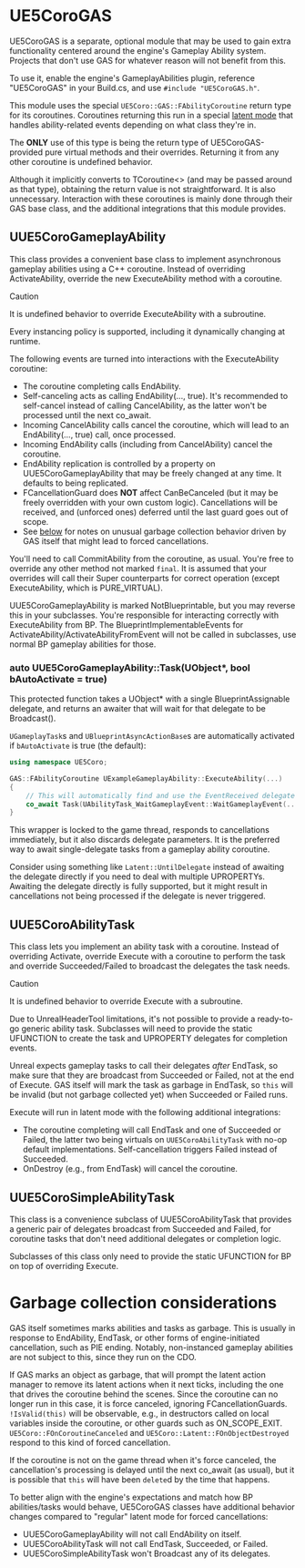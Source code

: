 # UE5CoroGAS

UE5CoroGAS is a separate, optional module that may be used to gain extra
functionality centered around the engine's Gameplay Ability system.
Projects that don't use GAS for whatever reason will not benefit from this.

To use it, enable the engine's GameplayAbilities plugin, reference "UE5CoroGAS"
in your Build.cs, and use `#include "UE5CoroGAS.h"`.

This module uses the special `UE5Coro::GAS::FAbilityCoroutine` return type for
its coroutines.
Coroutines returning this run in a special
[latent mode](Coroutine.md#latent-mode) that handles ability-related events
depending on what class they're in.

The **ONLY** use of this type is being the return type of UE5CoroGAS-provided
pure virtual methods and their overrides.
Returning it from any other coroutine is undefined behavior.

Although it implicitly converts to TCoroutine\<\> (and may be passed around as
that type), obtaining the return value is not straightforward.
It is also unnecessary.
Interaction with these coroutines is mainly done through their GAS base class,
and the additional integrations that this module provides.

## UUE5CoroGameplayAbility

This class provides a convenient base class to implement asynchronous gameplay
abilities using a C++ coroutine.
Instead of overriding ActivateAbility, override the new ExecuteAbility method
with a coroutine.

> [!CAUTION]
> It is undefined behavior to override ExecuteAbility with a subroutine.

Every instancing policy is supported, including it dynamically changing at
runtime.

The following events are turned into interactions with the ExecuteAbility
coroutine:

* The coroutine completing calls EndAbility.
* Self-canceling acts as calling EndAbility(..., true).
  It's recommended to self-cancel instead of calling CancelAbility, as the
  latter won't be processed until the next co_await.
* Incoming CancelAbility calls cancel the coroutine, which will lead to an
  EndAbility(..., true) call, once processed.
* Incoming EndAbility calls (including from CancelAbility) cancel the coroutine.
* EndAbility replication is controlled by a property on UUE5CoroGameplayAbility
  that may be freely changed at any time.
  It defaults to being replicated.
* FCancellationGuard does **NOT** affect CanBeCanceled (but it may be freely
  overridden with your own custom logic).
  Cancellations will be received, and (unforced ones) deferred until the last
  guard goes out of scope.
* See [below](#garbage-collection-considerations) for notes on unusual garbage
  collection behavior driven by GAS itself that might lead to forced
  cancellations.

You'll need to call CommitAbility from the coroutine, as usual.
You're free to override any other method not marked `final`.
It is assumed that your overrides will call their Super counterparts for correct
operation (except ExecuteAbility, which is PURE_VIRTUAL).

UUE5CoroGameplayAbility is marked NotBlueprintable, but you may reverse this in
your subclasses.
You're responsible for interacting correctly with ExecuteAbility from BP.
The BlueprintImplementableEvents for ActivateAbility/ActivateAbilityFromEvent
will not be called in subclasses, use normal BP gameplay abilities for those.

### auto UUE5CoroGameplayAbility::Task(UObject*, bool bAutoActivate = true)

This protected function takes a UObject* with a single BlueprintAssignable
delegate, and returns an awaiter that will wait for that delegate to be
Broadcast().

`UGameplayTask`s and `UBlueprintAsyncActionBase`s are automatically activated
if `bAutoActivate` is true (the default):

```cpp
using namespace UE5Coro;

GAS::FAbilityCoroutine UExampleGameplayAbility::ExecuteAbility(...)
{
    // This will automatically find and use the EventReceived delegate
    co_await Task(UAbilityTask_WaitGameplayEvent::WaitGameplayEvent(...));
}
```

This wrapper is locked to the game thread, responds to cancellations
immediately, but it also discards delegate parameters.
It is the preferred way to await single-delegate tasks from a gameplay ability
coroutine.

Consider using something like `Latent::UntilDelegate` instead of awaiting the
delegate directly if you need to deal with multiple UPROPERTYs.
Awaiting the delegate directly is fully supported, but it might result in
cancellations not being processed if the delegate is never triggered.

## UUE5CoroAbilityTask

This class lets you implement an ability task with a coroutine.
Instead of overriding Activate, override Execute with a coroutine to perform the
task and override Succeeded/Failed to broadcast the delegates the task needs.

> [!CAUTION]
> It is undefined behavior to override Execute with a subroutine.

Due to UnrealHeaderTool limitations, it's not possible to provide a ready-to-go
generic ability task.
Subclasses will need to provide the static UFUNCTION to create the task and
UPROPERTY delegates for completion events.

Unreal expects gameplay tasks to call their delegates _after_ EndTask, so make
sure that they are broadcast from Succeeded or Failed, not at the end of Execute.
GAS itself will mark the task as garbage in EndTask, so `this` will be invalid
(but not garbage collected yet) when Succeeded or Failed runs.

Execute will run in latent mode with the following additional integrations:

* The coroutine completing will call EndTask and one of Succeeded or Failed,
  the latter two being virtuals on `UUE5CoroAbilityTask` with no-op default
  implementations.
  Self-cancellation triggers Failed instead of Succeeded.
* OnDestroy (e.g., from EndTask) will cancel the coroutine.

## UUE5CoroSimpleAbilityTask

This class is a convenience subclass of UUE5CoroAbilityTask that provides a
generic pair of delegates broadcast from Succeeded and Failed, for coroutine
tasks that don't need additional delegates or completion logic.

Subclasses of this class only need to provide the static UFUNCTION for BP on top
of overriding Execute.

# Garbage collection considerations

GAS itself sometimes marks abilities and tasks as garbage.
This is usually in response to EndAbility, EndTask, or other forms of
engine-initiated cancellation, such as PIE ending.
Notably, non-instanced gameplay abilities are not subject to this, since they
run on the CDO.

If GAS marks an object as garbage, that will prompt the latent action manager
to remove its latent actions when it next ticks, including the one that drives
the coroutine behind the scenes.
Since the coroutine can no longer run in this case, it is force canceled,
ignoring FCancellationGuards.
`!IsValid(this)` will be observable, e.g., in destructors called on local
variables inside the coroutine, or other guards such as ON_SCOPE_EXIT.
`UE5Coro::FOnCoroutineCanceled` and `UE5Coro::Latent::FOnObjectDestroyed`
respond to this kind of forced cancellation.

If the coroutine is not on the game thread when it's force canceled, the
cancellation's processing is delayed until the next co_await (as usual), but
it is possible that `this` will have been `delete`d by the time that happens.

To better align with the engine's expectations and match how BP abilities/tasks
would behave, UE5CoroGAS classes have additional behavior changes compared to
"regular" latent mode for forced cancellations:

* UUE5CoroGameplayAbility will not call EndAbility on itself.
* UUE5CoroAbilityTask will not call EndTask, Succeeded, or Failed.
* UUE5CoroSimpleAbilityTask won't Broadcast any of its delegates.
